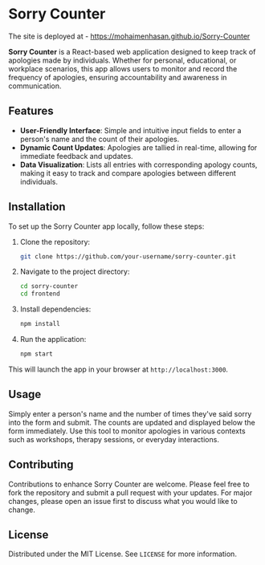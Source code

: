
# Sorry Counter

The site is deployed at - https://mohaimenhasan.github.io/Sorry-Counter

**Sorry Counter** is a React-based web application designed to keep track of apologies made by individuals. Whether for personal, educational, or workplace scenarios, this app allows users to monitor and record the frequency of apologies, ensuring accountability and awareness in communication.

## Features

- **User-Friendly Interface**: Simple and intuitive input fields to enter a person's name and the count of their apologies.
- **Dynamic Count Updates**: Apologies are tallied in real-time, allowing for immediate feedback and updates.
- **Data Visualization**: Lists all entries with corresponding apology counts, making it easy to track and compare apologies between different individuals.

## Installation

To set up the Sorry Counter app locally, follow these steps:

1. Clone the repository:
   ```bash
   git clone https://github.com/your-username/sorry-counter.git
   ```
2. Navigate to the project directory:
   ```bash
   cd sorry-counter
   cd frontend
   ```
3. Install dependencies:
   ```bash
   npm install
   ```
4. Run the application:
   ```bash
   npm start
   ```

This will launch the app in your browser at `http://localhost:3000`.

## Usage

Simply enter a person's name and the number of times they've said sorry into the form and submit. The counts are updated and displayed below the form immediately. Use this tool to monitor apologies in various contexts such as workshops, therapy sessions, or everyday interactions.

## Contributing

Contributions to enhance Sorry Counter are welcome. Please feel free to fork the repository and submit a pull request with your updates. For major changes, please open an issue first to discuss what you would like to change.

## License

Distributed under the MIT License. See `LICENSE` for more information.
